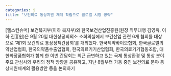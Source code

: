 ```yaml
---
categories: j
title: "보건의료 통상지원 체계 확립으로 글로벌 시장 공략"
---
```

[헬스컨슈머] 보건복지부(이하 복지부)와 한국보건산업진흥원(원장 직무대행 김영옥, 이하 진흥원)은 9월 20일 대한상공회의소 소회의실에서 보건산업 관련 6개 협회를 대상으로 ‘제1회 보건의료 통상정책간담회’를 개최했다. 한국제약바이오협회, 한국글로벌의약산업협회, 한국의약품수출입협회, 한국의료기기산업협회, 한국의료기기협동조합, 대한화장품협회가 함께 한 이번 간담회는 최근 급변하고 있는 국제 통상환경 및 통상 분야 주요 관심사와 우리의 정책 방향을 공유하고, 지난 8월부터 가동 중인 보건의료 분야 통상지원체계의 활용방안 등을 논의하기